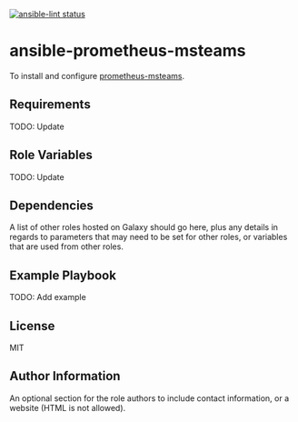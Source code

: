 <p align="left">
  <a href="https://github.com/slashpai/ansible-prometheus-msteams/actions?query=workflow%3Aansible-lint"><img alt="ansible-lint status" src="https://github.com/slashpai/ansible-prometheus-msteams/workflows/ansible%20lint/badge.svg"></a>
</p>

ansible-prometheus-msteams
=========

To install and configure [prometheus-msteams](https://github.com/prometheus-msteams/prometheus-msteams).

Requirements
------------

TODO: Update

Role Variables
--------------

TODO: Update

Dependencies
------------

A list of other roles hosted on Galaxy should go here, plus any details in regards to parameters that may need to be set for other roles, or variables that are used from other roles.

Example Playbook
----------------

TODO: Add example

License
-------

MIT

Author Information
------------------

An optional section for the role authors to include contact information, or a website (HTML is not allowed).

